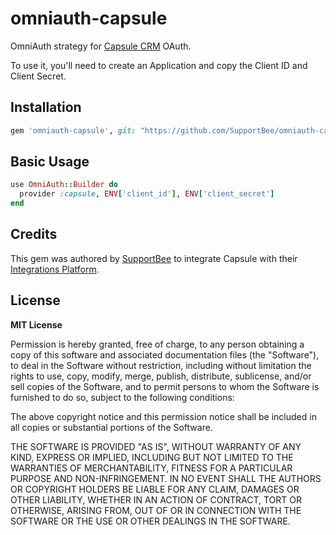 # omniauth-capsule

OmniAuth strategy for [Capsule CRM](https://www.capsulecrm.com) OAuth.

To use it, you'll need to create an Application and copy the Client ID and Client Secret.

## Installation

```ruby
gem 'omniauth-capsule', git: "https://github.com/SupportBee/omniauth-capsule"
```

## Basic Usage

```ruby
use OmniAuth::Builder do
  provider :capsule, ENV['client_id'], ENV['client_secret']
end
```

## Credits

This gem was authored by [SupportBee](https://supportbee.com/) to integrate Capsule with their [Integrations Platform](https://github.com/SupportBee/SupportBee-Apps).

## License

**MIT License**

Permission is hereby granted, free of charge, to any person obtaining a copy of this software and associated documentation files (the "Software"), to deal in the Software without restriction, including without limitation the rights to use, copy, modify, merge, publish, distribute, sublicense, and/or sell copies of the Software, and to permit persons to whom the Software is furnished to do so, subject to the following conditions:

The above copyright notice and this permission notice shall be included in all copies or substantial portions of the Software.

THE SOFTWARE IS PROVIDED "AS IS", WITHOUT WARRANTY OF ANY KIND, EXPRESS OR IMPLIED, INCLUDING BUT NOT LIMITED TO THE WARRANTIES OF MERCHANTABILITY, FITNESS FOR A PARTICULAR PURPOSE AND NON-INFRINGEMENT. IN NO EVENT SHALL THE AUTHORS OR COPYRIGHT HOLDERS BE LIABLE FOR ANY CLAIM, DAMAGES OR OTHER LIABILITY, WHETHER IN AN ACTION OF CONTRACT, TORT OR OTHERWISE, ARISING FROM, OUT OF OR IN CONNECTION WITH THE SOFTWARE OR THE USE OR OTHER DEALINGS IN THE SOFTWARE.
